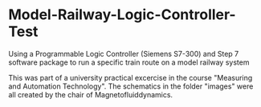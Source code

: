 # Model-Railway-Logic-Controller-Test
Using a Programmable Logic Controller (Siemens S7-300) and Step 7 software package to run a specific train route on a model railway system

This was part of a university practical excercise in the course "Measuring and Automation Technology". The schematics in the folder "images" were all created by the chair of Magnetofluiddynamics.
